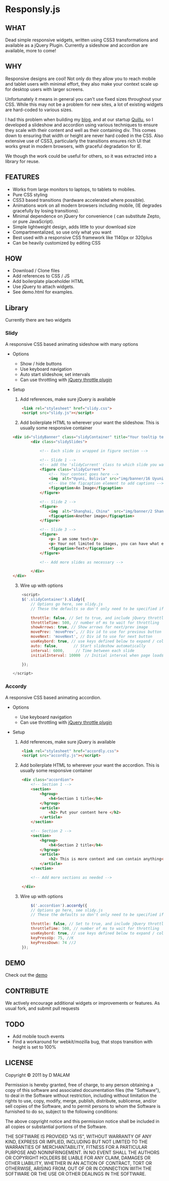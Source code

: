 # Responsly.js

## WHAT
Dead simple responsive widgets, written using CSS3 transformations and available as a jQuery Plugin.
Currently a sideshow and accordion are available, more to come!


## WHY
Responsive designs are cool! Not only do they allow you to reach mobile and tablet users with minimal effort, they also make your context scale up for desktop users with larger screens.

Unfortunately it means in general you can't use fixed sizes throughout your CSS. While this may not be a problem for new sites, a lot of existing widgets are hard-coded to various sizes.

I had this problem when building my [blog](http://dharmeshmalam.com), and at our startup [Quillu](http://quillu.com), so I developed a slideshow and accordion using various techniques to ensure they scale with their content and well as their containing div. This comes down to ensuring that width or height are never hard coded in the CSS. Also extensive use of CSS3, particularly the transitions ensures rich UI that works great in modern browsers, with graceful degradation for IE.

We though the work could be useful for others, so it was extracted into a library for reuse.


## FEATURES
* Works from large monitors to laptops, to tablets to mobiles.
* Pure CSS styling
* CSS3 based transitions (hardware accelerated where possible).
* Animations work on all modern browsers including mobile, (IE degrades gracefully by losing transitions).
* Minimal dependence on jQuery for convenience ( can substitute Zepto, or pure JavaScript).
* Simple lightweight design, adds little to your download size
* Compartmentalized, so use only what you want
* Best used with a responsive CSS framework like 1140px or 320plus
* Can be heavily customized by editing CSS

## HOW
* Download / Clone files
* Add references to CSS / JS
* Add boilerplate placeholder HTML
* Use jQuery to attach widgets.
* See demo.html for examples.

## Library
Currently there are two widgets

### Slidy
A responsive CSS based animating sideshow with many options

* Options
    * Show / hide buttons
    * Use keyboard navigation
    * Auto start slideshow, set intervals
    * Can use throttling with [jQuery throttle plugin](http://benalman.com/projects/jquery-throttle-debounce-plugin/)

* Setup
    1. Add references, make sure jQuery is available

    ```html
        <link rel="stylesheet" href="slidy.css">
        <script src="slidy.js"></script>
    ```
    2. Add boilerplate HTML to wherever your want the slideshow. This is usually some responsive container

    ```html
    <div id="slidyBanner" class="slidyContainer" title="Your tooltip text">
            <div class="slidySlides">

                <!-- Each slide is wrapped in figure section -->

                <!-- Slide 1 -->
                <!-- add the 'slidyCurrent' class to which slide you want as default -->
                <figure class="slidyCurrent">
                    <!-- Your context goes here -->
                    <img  alt="Uyuni, Bolivia" src="img/banner/16 Uyuni Salt Flats - 61 - Banner.jpg">
                    <!-- Use the figcaption element to add captions -->
                    <figcaption>An Image</figcaption>
                </figure>

                <!-- Slide 2 -->
                <figure>
                    <img  alt="Shanghai, China"  src="img/banner/2 Shanghai - 38 - Banner.jpg">
                    <figcaption>Another image</figcaption>
                </figure>

                <!-- Slide 3 -->
                <figure>
                    <p> I am some text</p>
                    <p> Your not limited to images, you can have what ever you want </p>
                    <figcaption>Text</figcaption>
                </figure>

                <!-- Add more slides as necessary -->

            </div>
    </div>
    ```
    3. Wire up with options

    ```javascript
        <script>
        $('.slidyContainer').slidy({
            // Options go here, see slidy.js
            // These the defaults so don't only need to be specified if they are changed

            throttle: false, // Set to true, and include jQuery throttle plugin (http://benalman.com/projects/jquery-throttle-debounce-plugin/)
            throttleTime: 500, // number of ms to wait for throttling
            showArrows: true, // Show arrows for next/prev image
            movePrev: 'movePrev', // Div id to use for previous button
            moveNext: 'moveNext', // Div id to use for next button
            useKeybord: true, // use keys defined below to expand / collapse sections
            auto: false,       // Start slideshow automatically
            interval: 6000,     // Time between each slide
            initialInterval: 10000  // Initial interval when page loads

        });

    </script>
    ```

### Accordy
A responsive CSS based animating accordion.

* Options
    * Use keyboard navigation
    * Can use throttling with [jQuery throttle plugin](http://benalman.com/projects/jquery-throttle-debounce-plugin/)

* Setup
    1. Add references, make sure jQuery is available

    ```html
        <link rel="stylesheet" href="accordly.css">
        <script src="accordly.js"></script>
    ```
    2. Add boilerplate HTML to wherever your want the accordion. This is usually some responsive container

    ```html
        <div class="accordion">
            <!-- Section 1 -->
            <section>
                <hgroup>
                    <h4>Section 1 title</h4>
                </hgroup>
                <article>
                    <h2> Put your content here </h2>
                </article>
            </section>

            <!-- Section 2 -->
            <section>
                <hgroup>
                    <h4>Section 2 title</h4>
                </hgroup>
                <article>
                    <h2> This is more context and can contain anything</h2>
                </article>
            </section>

            <!-- Add more sections as needed -->

        </div>
    ```
    3. Wire up with options

    ```javascript
            $('.accordion').accordy({
            // Options go here, see slidy.js
            // These the defaults so don't only need to be specified if they are changed

            throttle: false, // Set to true, and include jQuery throttle plugin (http://benalman.com/projects/jquery-throttle-debounce-plugin/)
            throttleTime: 500, // number of ms to wait for throttling
            useKeybord: true, // use keys defined below to expand / collapse sections
            keyPressUp: 75, //K
            keyPressDown: 74 //J
        });

    ```
## DEMO

Check out the [demo](github.com/dmmalam/responsly.js/demo.html)

## CONTRIBUTE
We actively encourage additional widgets or improvements or features.
As usual fork, and submit pull requests

## TODO
* Add mobile touch events
* Find a workaround for webkit/mozilla bug, that stops transition with height is set to 100%

## LICENSE
Copyright © 2011 by D MALAM

Permission is hereby granted, free of charge, to any person obtaining a copy
of this software and associated documentation files (the "Software"), to deal
in the Software without restriction, including without limitation the rights
to use, copy, modify, merge, publish, distribute, sublicense, and/or sell
copies of the Software, and to permit persons to whom the Software is
furnished to do so, subject to the following conditions:

The above copyright notice and this permission notice shall be included in
all copies or substantial portions of the Software.

THE SOFTWARE IS PROVIDED "AS IS", WITHOUT WARRANTY OF ANY KIND, EXPRESS OR
IMPLIED, INCLUDING BUT NOT LIMITED TO THE WARRANTIES OF MERCHANTABILITY,
FITNESS FOR A PARTICULAR PURPOSE AND NONINFRINGEMENT. IN NO EVENT SHALL THE
AUTHORS OR COPYRIGHT HOLDERS BE LIABLE FOR ANY CLAIM, DAMAGES OR OTHER
LIABILITY, WHETHER IN AN ACTION OF CONTRACT, TORT OR OTHERWISE, ARISING FROM,
OUT OF OR IN CONNECTION WITH THE SOFTWARE OR THE USE OR OTHER DEALINGS IN
THE SOFTWARE.

